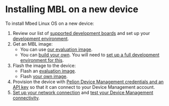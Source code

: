 # Installing MBL on a new device

To install Mbed Linux OS on a new device:

1. Review our list of [supported development boards](../first-image/hardware.html) and set up your [development environment](../first-image/development-environment.html).
1. Get an MBL image:
    * You can use [our evaluation image]().<!--when will we have this?-->
    * You can [build your own](../first-image/index.html). You will need to [set up a full development environment for this](../first-image/building-an-mbl-image.html).
1. Flash the image to the device:
    * Flash an [evaluation image](../first-image/flashing-an-evaluation-image.html).
    * Flash [your own image](../first-image/writing-and-booting-the-disk-image.html).
1. Provision the device with [Pelion Device Management credentials and an API key](../first-image/provisioning-for-pelion-device-management.html) so that it can connect to your Device Management account.
1. [Set up your network connection](../first-image/connecting-to-a-network-and-pelion-device-management.html) and [test your Device Management connectivity](../first-image/verifying-that-the-device-is-connected-to-device-management.html).
